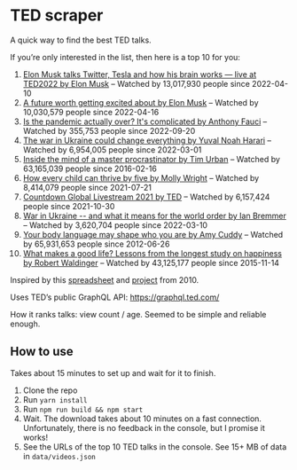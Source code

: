# TED scraper

A quick way to find the best TED talks.

If you’re only interested in the list, then here is a top 10 for you:

1. [Elon Musk talks Twitter, Tesla and how his brain works — live at TED2022 by Elon Musk](https://www.ted.com/talks/elon_musk_elon_musk_talks_twitter_tesla_and_how_his_brain_works_live_at_ted2022) – Watched by 13,017,930 people since 2022-04-10
2. [A future worth getting excited about by Elon Musk](https://www.ted.com/talks/elon_musk_a_future_worth_getting_excited_about) – Watched by 10,030,579 people since 2022-04-16
3. [Is the pandemic actually over? It's complicated by Anthony Fauci](https://www.ted.com/talks/anthony_fauci_is_the_pandemic_actually_over_it_s_complicated) – Watched by 355,753 people since 2022-09-20
4. [The war in Ukraine could change everything by Yuval Noah Harari](https://www.ted.com/talks/yuval_noah_harari_the_war_in_ukraine_could_change_everything) – Watched by 6,954,005 people since 2022-03-01
5. [Inside the mind of a master procrastinator by Tim Urban](https://www.ted.com/talks/tim_urban_inside_the_mind_of_a_master_procrastinator) – Watched by 63,165,039 people since 2016-02-16
6. [How every child can thrive by five by Molly Wright](https://www.ted.com/talks/molly_wright_how_every_child_can_thrive_by_five) – Watched by 8,414,079 people since 2021-07-21
7. [Countdown Global Livestream 2021 by TED](https://www.ted.com/talks/ted_countdown_global_livestream_2021) – Watched by 6,157,424 people since 2021-10-30
8. [War in Ukraine -- and what it means for the world order by Ian Bremmer](https://www.ted.com/talks/ian_bremmer_war_in_ukraine_and_what_it_means_for_the_world_order) – Watched by 3,620,704 people since 2022-03-10
9. [Your body language may shape who you are by Amy Cuddy](https://www.ted.com/talks/amy_cuddy_your_body_language_may_shape_who_you_are) – Watched by 65,931,653 people since 2012-06-26
10. [What makes a good life? Lessons from the longest study on happiness by Robert Waldinger](https://www.ted.com/talks/robert_waldinger_what_makes_a_good_life_lessons_from_the_longest_study_on_happiness) – Watched by 43,125,177 people since 2015-11-14

Inspired by this [spreadsheet](https://docs.google.com/spreadsheets/d/1A33erQIgXQn1eHCoQAW7em17SFCNH8mZHDFctQuztaY/edit?type=view&gid=0&f=true&sortcolid=10&sortasc=false&rowsperpage=250&pli=1#gid=0) and [project](http://gist.github.com/391312) from 2010.

Uses TED’s public GraphQL API: https://graphql.ted.com/

How it ranks talks: view count / age. Seemed to be simple and reliable enough.

## How to use

Takes about 15 minutes to set up and wait for it to finish.

1. Clone the repo
2. Run `yarn install`
3. Run `npm run build && npm start` 
4. Wait. The download takes about 10 minutes on a fast connection. Unfortunately, there is no feedback in the console, but I promise it works!
5. See the URLs of the top 10 TED talks in the console. See 15+ MB of data in `data/videos.json`
